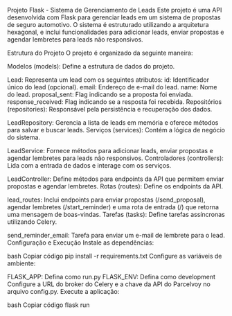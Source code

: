 Projeto Flask - Sistema de Gerenciamento de Leads
Este projeto é uma API desenvolvida com Flask para gerenciar leads em um sistema de propostas de seguro automotivo. O sistema é estruturado utilizando a arquitetura hexagonal, e inclui funcionalidades para adicionar leads, enviar propostas e agendar lembretes para leads não responsivos.

Estrutura do Projeto
O projeto é organizado da seguinte maneira:

Modelos (models): Define a estrutura de dados do projeto.

Lead: Representa um lead com os seguintes atributos:
id: Identificador único do lead (opcional).
email: Endereço de e-mail do lead.
name: Nome do lead.
proposal_sent: Flag indicando se a proposta foi enviada.
response_received: Flag indicando se a resposta foi recebida.
Repositórios (repositories): Responsável pela persistência e recuperação dos dados.

LeadRepository: Gerencia a lista de leads em memória e oferece métodos para salvar e buscar leads.
Serviços (services): Contém a lógica de negócio do sistema.

LeadService: Fornece métodos para adicionar leads, enviar propostas e agendar lembretes para leads não responsivos.
Controladores (controllers): Lida com a entrada de dados e interage com os serviços.

LeadController: Define métodos para endpoints da API que permitem enviar propostas e agendar lembretes.
Rotas (routes): Define os endpoints da API.

lead_routes: Inclui endpoints para enviar propostas (/send_proposal), agendar lembretes (/start_reminder) e uma rota de entrada (/) que retorna uma mensagem de boas-vindas.
Tarefas (tasks): Define tarefas assíncronas utilizando Celery.

send_reminder_email: Tarefa para enviar um e-mail de lembrete para o lead.
Configuração e Execução
Instale as dependências:

bash
Copiar código
pip install -r requirements.txt
Configure as variáveis de ambiente:

FLASK_APP: Defina como run.py
FLASK_ENV: Defina como development
Configure a URL do broker do Celery e a chave da API do Parcelvoy no arquivo config.py.
Execute a aplicação:

bash
Copiar código
flask run
